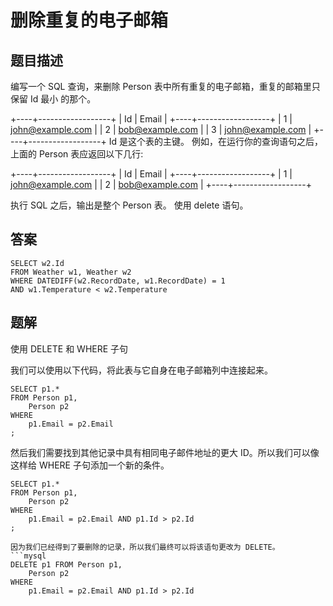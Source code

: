 <!--
 * @Author: your name
 * @Date: 2020-09-27 10:19:25
 * @LastEditTime: 2020-09-27 10:41:31
 * @LastEditors: Please set LastEditors
 * @Description: In User Settings Edit
 * @FilePath: \database-sql-combat\71. 删除重复的电子邮箱.md
-->

# 删除重复的电子邮箱

## 题目描述

编写一个 SQL 查询，来删除 Person 表中所有重复的电子邮箱，重复的邮箱里只保留 Id 最小 的那个。

+----+------------------+
| Id | Email            |
+----+------------------+
| 1  | john@example.com |
| 2  | bob@example.com  |
| 3  | john@example.com |
+----+------------------+
Id 是这个表的主键。
例如，在运行你的查询语句之后，上面的 Person 表应返回以下几行:

+----+------------------+
| Id | Email            |
+----+------------------+
| 1  | john@example.com |
| 2  | bob@example.com  |
+----+------------------+

执行 SQL 之后，输出是整个 Person 表。
使用 delete 语句。

## 答案

``` mysql
SELECT w2.Id
FROM Weather w1, Weather w2
WHERE DATEDIFF(w2.RecordDate, w1.RecordDate) = 1
AND w1.Temperature < w2.Temperature
```

## 题解

使用 DELETE 和 WHERE 子句

我们可以使用以下代码，将此表与它自身在电子邮箱列中连接起来。

``` mysql
SELECT p1.*
FROM Person p1,
    Person p2
WHERE
    p1.Email = p2.Email
;
```

然后我们需要找到其他记录中具有相同电子邮件地址的更大 ID。所以我们可以像这样给 WHERE 子句添加一个新的条件。

``` mysql
SELECT p1.*
FROM Person p1,
    Person p2
WHERE
    p1.Email = p2.Email AND p1.Id > p2.Id
;

因为我们已经得到了要删除的记录，所以我们最终可以将该语句更改为 DELETE。
```mysql
DELETE p1 FROM Person p1,
    Person p2
WHERE
    p1.Email = p2.Email AND p1.Id > p2.Id
```

